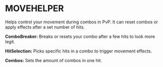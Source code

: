 # MOVEHELPER
Helps control your movement during combos in PvP.
It can reset combos or apply effects after a set number of hits.

**ComboBreaker:**
Breaks or resets your combo after a few hits to look more legit.

**HitSelection:**
Picks specific hits in a combo to trigger movement effects.

**Combos:**
Sets the amount of combos in one hit.